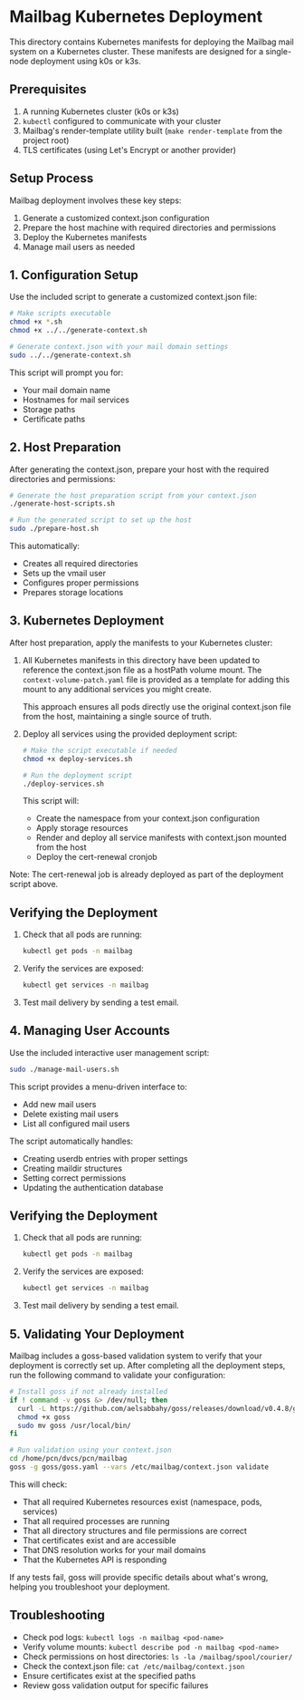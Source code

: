 # Mailbag Kubernetes Deployment

This directory contains Kubernetes manifests for deploying the Mailbag mail system on a Kubernetes cluster. These manifests are designed for a single-node deployment using k0s or k3s.

## Prerequisites

1. A running Kubernetes cluster (k0s or k3s)
2. `kubectl` configured to communicate with your cluster
3. Mailbag's render-template utility built (`make render-template` from the project root)
4. TLS certificates (using Let's Encrypt or another provider)

## Setup Process

Mailbag deployment involves these key steps:

1. Generate a customized context.json configuration
2. Prepare the host machine with required directories and permissions
3. Deploy the Kubernetes manifests
4. Manage mail users as needed

## 1. Configuration Setup

Use the included script to generate a customized context.json file:

```bash
# Make scripts executable
chmod +x *.sh
chmod +x ../../generate-context.sh

# Generate context.json with your mail domain settings
sudo ../../generate-context.sh
```

This script will prompt you for:
- Your mail domain name
- Hostnames for mail services
- Storage paths
- Certificate paths

## 2. Host Preparation

After generating the context.json, prepare your host with the required directories and permissions:

```bash
# Generate the host preparation script from your context.json
./generate-host-scripts.sh

# Run the generated script to set up the host
sudo ./prepare-host.sh
```

This automatically:
- Creates all required directories
- Sets up the vmail user
- Configures proper permissions
- Prepares storage locations

## 3. Kubernetes Deployment

After host preparation, apply the manifests to your Kubernetes cluster:

1. All Kubernetes manifests in this directory have been updated to reference the context.json file as a hostPath volume mount. The `context-volume-patch.yaml` file is provided as a template for adding this mount to any additional services you might create.

   This approach ensures all pods directly use the original context.json file from the host, maintaining a single source of truth.

2. Deploy all services using the provided deployment script:
   ```bash
   # Make the script executable if needed
   chmod +x deploy-services.sh
   
   # Run the deployment script
   ./deploy-services.sh
   ```
   
   This script will:
   - Create the namespace from your context.json configuration
   - Apply storage resources
   - Render and deploy all service manifests with context.json mounted from the host
   - Deploy the cert-renewal cronjob

Note: The cert-renewal job is already deployed as part of the deployment script above.

## Verifying the Deployment

1. Check that all pods are running:
   ```bash
   kubectl get pods -n mailbag
   ```

2. Verify the services are exposed:
   ```bash
   kubectl get services -n mailbag
   ```

3. Test mail delivery by sending a test email.

## 4. Managing User Accounts

Use the included interactive user management script:

```bash
sudo ./manage-mail-users.sh
```

This script provides a menu-driven interface to:
- Add new mail users
- Delete existing mail users
- List all configured mail users

The script automatically handles:
- Creating userdb entries with proper settings
- Creating maildir structures
- Setting correct permissions
- Updating the authentication database

## Verifying the Deployment

1. Check that all pods are running:
   ```bash
   kubectl get pods -n mailbag
   ```

2. Verify the services are exposed:
   ```bash
   kubectl get services -n mailbag
   ```

3. Test mail delivery by sending a test email.

## 5. Validating Your Deployment

Mailbag includes a goss-based validation system to verify that your deployment is correctly set up. After completing all the deployment steps, run the following command to validate your configuration:

```bash
# Install goss if not already installed
if ! command -v goss &> /dev/null; then
  curl -L https://github.com/aelsabbahy/goss/releases/download/v0.4.8/goss-linux-amd64 -o goss
  chmod +x goss
  sudo mv goss /usr/local/bin/
fi

# Run validation using your context.json
cd /home/pcn/dvcs/pcn/mailbag
goss -g goss/goss.yaml --vars /etc/mailbag/context.json validate
```

This will check:
- That all required Kubernetes resources exist (namespace, pods, services)
- That all required processes are running
- That all directory structures and file permissions are correct
- That certificates exist and are accessible
- That DNS resolution works for your mail domains
- That the Kubernetes API is responding

If any tests fail, goss will provide specific details about what's wrong, helping you troubleshoot your deployment.

## Troubleshooting

- Check pod logs: `kubectl logs -n mailbag <pod-name>`
- Verify volume mounts: `kubectl describe pod -n mailbag <pod-name>`
- Check permissions on host directories: `ls -la /mailbag/spool/courier/`
- Check the context.json file: `cat /etc/mailbag/context.json`
- Ensure certificates exist at the specified paths
- Review goss validation output for specific failures
